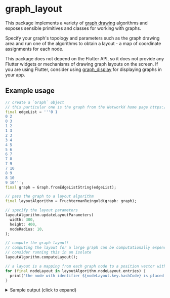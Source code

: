 # graph_layout

This package implements a variety of [graph drawing](https://en.wikipedia.org/wiki/Graph_drawing) algorithms and exposes sensible primitives and classes for working with graphs.

Specify your graph's topology and parameters such as the graph drawing area and run one of the algorithms to obtain a layout - a map of coordinate assignments for each node.

This package does not depend on the Flutter API, so it does not provide any Flutter widgets or mechanisms of drawing graph layouts on the screen. If you are using Flutter, consider using [graph_display](../graph_display) for displaying graphs in your app.

## Example usage

```dart
// create a `Graph` object
// this particular one is the graph from the NetworkX home page https://networkx.org/
final edgeList = '''0 1
0 2
0 3
1 2
1 3
2 3
3 4
4 5
5 6
6 7
7 8
7 9
7 10
8 9
8 10
9 10''';
final graph = Graph.fromEdgeListString(edgeList);

// pass the graph to a layout algorithm
final layoutAlgorithm = FruchtermanReingold(graph: graph);

// specify the layout parameters
layoutAlgorithm.updateLayoutParameters(
  width: 300,
  height: 400,
  nodeRadius: 10,
);

// compute the graph layout!
// computing the layout for a large graph can be computationally expensive,
// consider running this in an isolate
layoutAlgorithm.computeLayout();

// a layout is a mapping from each graph node to a position vector within the graph layout area
for (final nodeLayout in layoutAlgorithm.nodeLayout.entries) {
  print('the node with identifier ${nodeLayout.key.hashCode} is placed at ${nodeLayout.value}');
}
```

<details>
<summary>Sample output (click to expand)</summary>

```
the node with identifier 0 is placed at [289.0693054199219,359.29193115234375]
the node with identifier 1 is placed at [289.0282287597656,389.05438232421875]
the node with identifier 2 is placed at [245.93214416503906,389.1549987792969]
the node with identifier 3 is placed at [255.86280822753906,328.6600646972656]
the node with identifier 4 is placed at [229.71585083007812,246.41404724121094]
the node with identifier 5 is placed at [190.18138122558594,171.4718017578125]
the node with identifier 6 is placed at [135.32308959960938,106.98926544189453]
the node with identifier 7 is placed at [67.12056732177734,54.19843673706055]
the node with identifier 8 is placed at [10.818044662475586,49.135826110839844]
the node with identifier 9 is placed at [47.27824020385742,10.955732345581055]
the node with identifier 10 is placed at [10.854035377502441,10.905506134033203]
```

</details>

